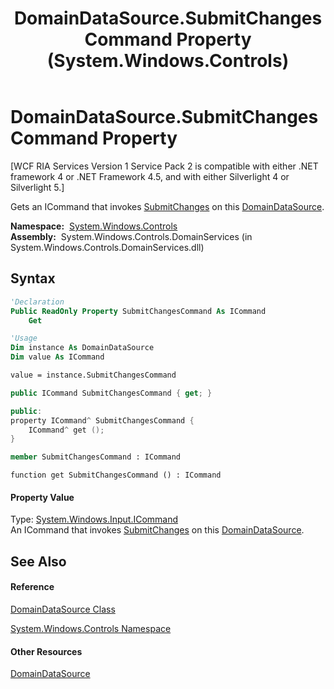﻿---
title: DomainDataSource.SubmitChangesCommand Property  (System.Windows.Controls)
TOCTitle: SubmitChangesCommand Property
ms:assetid: P:System.Windows.Controls.DomainDataSource.SubmitChangesCommand
ms:mtpsurl: https://msdn.microsoft.com/en-us/library/system.windows.controls.domaindatasource.submitchangescommand(v=VS.91)
ms:contentKeyID: 28754642
ms.date: 01/27/2012
mtps_version: v=VS.91
f1_keywords:
- System.Windows.Controls.DomainDataSource.SubmitChangesCommand
- System.Windows.Controls.DomainDataSource.get_SubmitChangesCommand
dev_langs:
- CSharp
- JScript
- VB
- FSharp
- c++
api_location:
- System.Windows.Controls.DomainServices.dll
api_name:
- System.Windows.Controls.DomainDataSource.get_SubmitChangesCommand
- System.Windows.Controls.DomainDataSource.SubmitChangesCommand
api_type:
- Managed
topic_type:
- apiref
- kbSyntax
product_family_name: VS
ROBOTS: INDEX,FOLLOW
---

# DomainDataSource.SubmitChangesCommand Property

\[WCF RIA Services Version 1 Service Pack 2 is compatible with either .NET framework 4 or .NET Framework 4.5, and with either Silverlight 4 or Silverlight 5.\]

Gets an ICommand that invokes [SubmitChanges](ee732567\(v=vs.91\).md) on this [DomainDataSource](ee732901\(v=vs.91\).md).

**Namespace:**  [System.Windows.Controls](ms590941\(v=vs.91\).md)  
**Assembly:**  System.Windows.Controls.DomainServices (in System.Windows.Controls.DomainServices.dll)

## Syntax

``` vb
'Declaration
Public ReadOnly Property SubmitChangesCommand As ICommand
    Get
```

``` vb
'Usage
Dim instance As DomainDataSource
Dim value As ICommand

value = instance.SubmitChangesCommand
```

``` csharp
public ICommand SubmitChangesCommand { get; }
```

``` c++
public:
property ICommand^ SubmitChangesCommand {
    ICommand^ get ();
}
```

``` fsharp
member SubmitChangesCommand : ICommand
```

``` jscript
function get SubmitChangesCommand () : ICommand
```

#### Property Value

Type: [System.Windows.Input.ICommand](https://msdn.microsoft.com/en-us/library/ms616869)  
An ICommand that invokes [SubmitChanges](ee732567\(v=vs.91\).md) on this [DomainDataSource](ee732901\(v=vs.91\).md).  

## See Also

#### Reference

[DomainDataSource Class](ee732901\(v=vs.91\).md)

[System.Windows.Controls Namespace](ms590941\(v=vs.91\).md)

#### Other Resources

[DomainDataSource](ee707363\(v=vs.91\).md)


